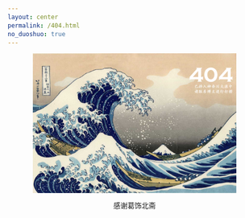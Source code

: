 ```yaml
---
layout: center
permalink: /404.html
no_duoshuo: true
---
```

<img src="/assets/img/404.png" title="404 Page" style="width: 80%; align:middle; display:block; margin-left: auto; margin-right: auto;">

<p style="text-align: center">感谢葛饰北斋</p>